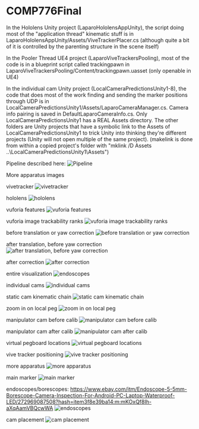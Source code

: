 # COMP776Final

In the Hololens Unity project (LaparoHololensAppUnity), the script doing most of the "application thread" kinematic stuff is in LaparoHololensAppUnity/Assets/ViveTrackerPlacer.cs (although quite a bit of it is controlled by the parenting structure in the scene itself)

In the Pooler Thread UE4 project (LaparoViveTrackersPooling), most of the code is in a blueprint script called trackingpawn in LaparoViveTrackersPooling/Content/trackingpawn.uasset (only openable in UE4)

In the individual cam Unity project (LocalCameraPredictionsUnity1-8), the code that does most of the work finding and sending the marker positions through UDP is in LocalCameraPredictionsUnity1/Assets/LaparoCameraManager.cs. Camera info pairing is saved in DefaultLaparoCameraInfo.cs. Only LocalCameraPredictionsUnity1 has a REAL Assets directory. The other folders are Unity projects that have a symbolic link to the Assets of LocalCameraPredictionsUnity1 to trick Unity into thinking they're different projects (Unity will not open multiple of the same project). (makelink is done from within a copied project's folder with "mklink /D Assets ..\LocalCameraPredictionsUnity1\Assets")

Pipeline described here:
![Pipeline](__images/pipeline.png)

More apparatus images

vivetracker
![vivetracker](__images/vivetracker.jpg)

hololens
![hololens](__images/hololens.png)

vuforia features
![vuforia features](__images/vuforiafeatures.jpg)

vuforia image trackability ranks
![vuforia image trackability ranks](__images/vuforiaranks.jpg)

before translation or yaw correction
![before translation or yaw correction](__images/beforetrans.jpg)

after translation, before yaw correction
![after translation, before yaw correction](__images/beforerot.jpg)

after correction
![after correction](__images/corrected.jpg)

entire visualization
![endoscopes](__images/vis.png)

individual cams
![individual cams](__images/indivcams.png)

static cam kinematic chain
![static cam kinematic chain](__images/staticcam.png)

zoom in on local peg
![zoom in on local peg](__images/localpeg.jpg)

manipulator cam before calib
![manipulator cam before calib](__images/dyncam1.png)

manipulator cam after calib
![manipulator cam after calib](__images/dyncam2.png)

virtual pegboard locations
![virtual pegboard locations](__images/pegcalib.jpg)

vive tracker positioning
![vive tracker positioning](__images/markercalib.jpg)

more apparatus
![more apparatus](__images/teaser2.png)

main marker
![main marker](__images/mainmarker.png)

endoscopes/borescopes: https://www.ebay.com/itm/Endoscope-5-5mm-Borescope-Camera-Inspection-For-Android-PC-Laptop-Waterproof-LED/272969087508?hash=item3f8e39ba14:m:mKOxQf8Ih-aXqAamVBQcwWA 
![endoscopes](__images/endo.png)

cam placement
![cam placement](__images/cams.jpg)